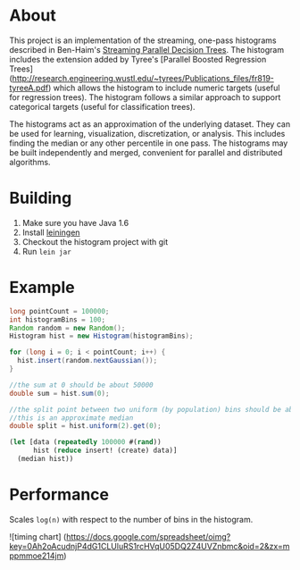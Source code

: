 # About

This project is an implementation of the streaming, one-pass
histograms described in Ben-Haim's [Streaming Parallel Decision
Trees](http://jmlr.csail.mit.edu/papers/v11/ben-haim10a.html). The
histogram includes the extension added by Tyree's [Parallel Boosted
Regression Trees]
(http://research.engineering.wustl.edu/~tyrees/Publications_files/fr819-tyreeA.pdf)
which allows the histogram to include numeric targets (useful for
regression trees). The histogram follows a similar approach to support
categorical targets (useful for classification trees).

The histograms act as an approximation of the underlying dataset.
They can be used for learning, visualization, discretization, or
analysis.  This includes finding the median or any other percentile in
one pass.  The histograms may be built independently and merged,
convenient for parallel and distributed algorithms.

# Building

1. Make sure you have Java 1.6
2. Install [leiningen](https://github.com/technomancy/leiningen)
3. Checkout the histogram project with git
4. Run `lein jar`

# Example

```java
long pointCount = 100000;
int histogramBins = 100;
Random random = new Random();
Histogram hist = new Histogram(histogramBins);

for (long i = 0; i < pointCount; i++) {
  hist.insert(random.nextGaussian());
}

//the sum at 0 should be about 50000
double sum = hist.sum(0);

//the split point between two uniform (by population) bins should be about 0
//this is an approximate median
double split = hist.uniform(2).get(0);
```

```clojure
(let [data (repeatedly 100000 #(rand))
      hist (reduce insert! (create) data)]
  (median hist))
```

# Performance

Scales `log(n)` with respect to the number of bins in the histogram.

![timing chart]
(https://docs.google.com/spreadsheet/oimg?key=0Ah2oAcudnjP4dG1CLUluRS1rcHVqU05DQ2Z4UVZnbmc&oid=2&zx=mppmmoe214jm)
